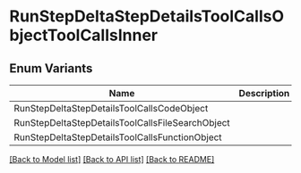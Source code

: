 # RunStepDeltaStepDetailsToolCallsObjectToolCallsInner

## Enum Variants

| Name | Description |
|---- | -----|
| RunStepDeltaStepDetailsToolCallsCodeObject |  |
| RunStepDeltaStepDetailsToolCallsFileSearchObject |  |
| RunStepDeltaStepDetailsToolCallsFunctionObject |  |

[[Back to Model list]](../README.md#documentation-for-models) [[Back to API list]](../README.md#documentation-for-api-endpoints) [[Back to README]](../README.md)


